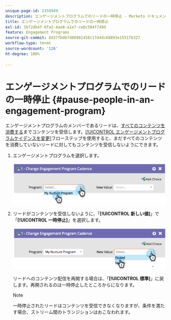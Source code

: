 ```yaml
---
unique-page-id: 2359949
description: エンゲージメントプログラムでのリードの一時停止 - Marketo ドキュメント - 製品ドキュメント
title: エンゲージメントプログラムでのリードの一時停止
exl-id: 3bf2db4f-6fa2-4ae8-a1e7-ce6c584f749d
feature: Engagement Programs
source-git-commit: 0d37fbdb7d08901458c1744dc68893e155176327
workflow-type: tm+mt
source-wordcount: '126'
ht-degree: 100%

---
```


# エンゲージメントプログラムでのリードの一時停止 {#pause-people-in-an-engagement-program}

エンゲージメントプログラムのメンバーであるリードは、[すべてのコンテンツを消費する](people-who-have-exhausted-content.md)までコンテンツを受信します。[[!UICONTROL エンゲージメントプログラムケイデンスを変更]](/help/marketo/product-docs/core-marketo-concepts/smart-campaigns/program-flow-actions/change-engagement-program-cadence.md)フローステップを使用すると、まだすべてのコンテンツを消費していないリードに対してもコンテンツを受信しないようにできます。

1. エンゲージメントプログラムを選択します。

   ![](assets/image2014-9-22-14-3a49-3a27.png)

1. リードがコンテンツを受信しないように、「**[!UICONTROL 新しい値]**」で「**[!UICONTROL 一時停止]**」を選択します。

   ![](assets/image2014-9-22-14-3a49-3a31.png)

   リードへのコンテンツ配信を再開する場合は、「**[!UICONTROL 標準]**」に戻します。再開されるのは一時停止したところからになります。

   >[!NOTE]
   >
   >一時停止されたリードはコンテンツを受信できなくなりますが、条件を満たす場合、ストリーム間のトランジションはおこなわれます。
